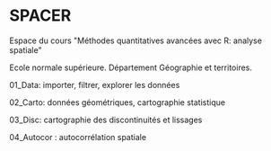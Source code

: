 # SPACER
Espace du cours "Méthodes quantitatives avancées avec R: analyse spatiale"

Ecole normale supérieure. Département Géographie et territoires. 



01_Data: importer, filtrer, explorer les données

02_Carto: données géométriques, cartographie statistique

03_Disc: cartographie des discontinuités et lissages

04_Autocor : autocorrélation spatiale


